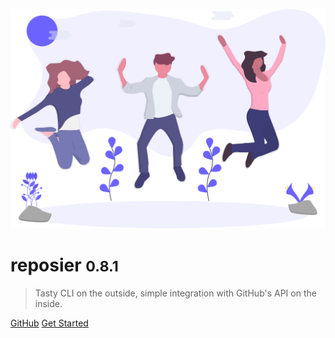 ![logo](header.svg)

# reposier <small>0.8.1</small>

> Tasty CLI on the outside, simple integration with GitHub's API on the inside.

[GitHub](https://github.com/alexlee-dev/reposier)
[Get Started](#reposier)